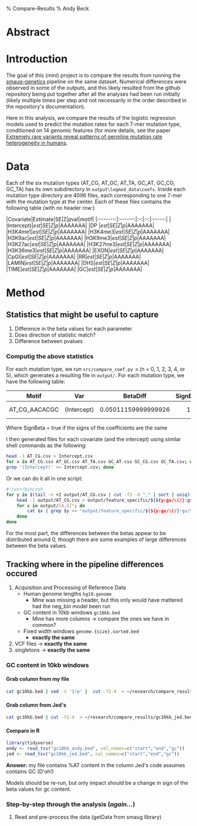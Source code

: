 % Compare-Results
% Andy Beck

# Abstract

# Introduction

The goal of this (mini) project is to compare the results from running the [smaug-genetics](http://github.com/carjed/smaug-genetics) pipeline
on the same dataset. Numerical differences were observed in some of the outputs, and this likely resulted from the github repository being put together
after all the analyses had been run initially (likely multiple times per step and not necessarily in the order described in the repository's documentation).

Here in this analysis, we compare the results of the logistic regression models used to predict the mutation rates for each 7-mer mutation type, conditioned
on 14 genomic features (for more details, see the paper [Extremely rare variants reveal patterns of germline mutation rate heterogeneity in humans](https://www.nature.com/articles/s41467-018-05936-5).

# Data
Each of the six mutation types (AT\_CG, AT\_GC, AT\_TA, GC\_AT, GC\_CG, GC\_TA) has its own subdirectory in `output\logmod_data\coefs`. Inside each mutation type directory are 
4096 files, each corresponding to one 7-mer with the mutation type at the center. Each of these files contains the following table (with no header row:)

|Covariate|Estimate|SE|Z|pval|motif|
|:-------:|:------:|:-:|:-:|:-----:|
|(Intercept)|*est*|*SE*|*Z*|*p*|AAAAAAA|
|DP       |*est*|*SE*|*Z*|*p*|AAAAAAA|
|H3K4me1|*est*|*SE*|*Z*|*p*|AAAAAAA|
|H3K4me3|*est*|*SE*|*Z*|*p*|AAAAAAA|
|H3K9ac|*est*|*SE*|*Z*|*p*|AAAAAAA|
|H3K9me3|*est*|*SE*|*Z*|*p*|AAAAAAA|
|H3K27ac|*est*|*SE*|*Z*|*p*|AAAAAAA|
|H3K27me3|*est*|*SE*|*Z*|*p*|AAAAAAA|
|H3K36me3|*est*|*SE*|*Z*|*p*|AAAAAAA|
|EXON|*est*|*SE*|*Z*|*p*|AAAAAAA|
|CpGI|*est*|*SE*|*Z*|*p*|AAAAAAA|
|RR|*est*|*SE*|*Z*|*p*|AAAAAAA|
|LAMIN|*est*|*SE*|*Z*|*p*|AAAAAAA|
|DHS|*est*|*SE*|*Z*|*p*|AAAAAAA|
|TIME|*est*|*SE*|*Z*|*p*|AAAAAAA|
|GC|*est*|*SE*|*Z*|*p*|AAAAAAA|


# Method

## Statistics that might be useful to capture

1. Difference in the beta values for each parameter
2. Does direction of statistic match?
3. Difference between pvalues

### Computig the above statistics

For each mutation type, we run `src/compare_coef.py n` (n = 0, 1, 2, 3, 4, or 5), which generates a resulting file in `output/`. For each mutation type, we have the following table:

|Motif|Var|BetaDiff|SignBeta|PDiff|
|:---:|:-:|:------:|:------:|:---:|
|AT\_CG\_AACACGC|(Intercept)|0.05011159999999926|1|5.348999999999999e-05|

Where SignBeta = true if the signs of the coefficients are the same

I then generated files for each covariate (and the intercept) using similar shell commands as the following:

```bash
head -1 AT_CG.csv > Intercept.csv
for x in AT_CG.csv AT_GC.csv AT_TA.csv GC_AT.csv GC_CG.csv GC_TA.csv; do cat $x | \
grep '(Intercept)' >> Intercept.csv; done
```

Or we can do it all in one script:

```bash
#!/usr/bin/zsh
for y in $(tail -n +2 output/AT_CG.csv | cut -f2 -d "," | sort | uniq); do
	head -1 output/AT_CG.csv > output/feature_specific/${${y:gs/\(/}:gs/\)/}.csv
	for x in output/[A,G]*; do
		cat $x | grep $y >> "output/feature_specific/${${y:gs/\(/}:gs/\)/}.csv"
	done
done
```

For the most part, the differences between the betas appear to be distributed around 0, though there are some examples of large differences between the beta values.

## Tracking where in the pipeline differences occured

1. Acquisition and Processing of Reference Data
    * Human genome lengths `hg19.genome`
      * Mine was missing a header, but this only would have mattered had the neg\_bin model been run 
    * GC content in 10kb windows `gc10kb.bed`
      * Mine has more columns -> compare the ones we have in common?
    * Fixed width windows `genome.{size}.sorted.bed`
      * **exactly the same**
2. VCF files -> **exactly the same**
3. singletons -> **exactly the same**

### GC content in 10kb windows

#### Grab column from my file
```bash
cat gc10kb.bed | sed -n '1!p' |  cut -f2-4  > ~/research/compare_results/gc10kb_andy.bed
```

#### Grab column from Jed's
```bash
cat gc10kb.bed | cut -f2-4  > ~/research/compare_results/gc10kb_jed.bed
```

#### Compare in R
```r
library(tidyverse)
andy <- read_tsv("gc10kb_andy.bed", col_names=c("start","end","gc"))
jed <- read_tsv("gc10kb_jed.bed", col_names=c("start","end","gc"))
```

**Answer:** my file contains %AT content in the column Jed's code assumes contains GC (D'oh!)

Models should be re-run, but only impact should be a change in sign of the beta values for gc content.

### Step-by-step through the analysis (*again...*)
1. Read and pre-process the data (getData from smaug library)